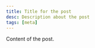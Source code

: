 ```yaml
---
title: Title for the post
desc: Description about the post
tags: [meta]
---
```


Content of the post.